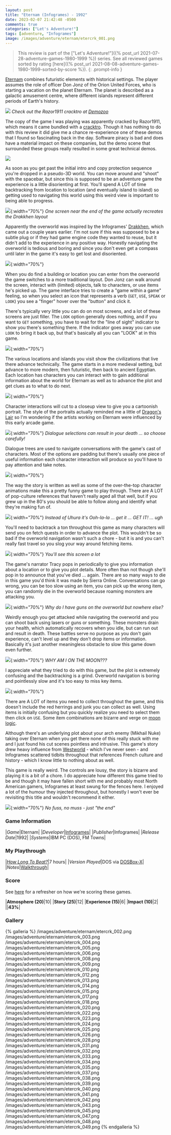 ```yaml
---
layout: post
title: "Eternam (Infogrames) - 1992"
date: 2023-02-07 21:42:48 -0500
comments: true
categories: ["Let's Adventure!"]
tags: [adventure, "Infogrames"]
image: /images/adventure/eternam/etercrk_001.png
---
```

> This review is part of the ["Let's Adventure!"]({% post_url 2021-07-28-adventure-games-1980-1999 %}) series. See all reviewed games sorted by rating [here]({% post_url 2021-08-08-adventure-games-1980-1999-sorted-by-score %}).
{: .prompt-info }

[Eternam](https://en.wikipedia.org/wiki/Eternam) combines futuristic elements with historical settings. The player assumes the role of officer Don Jonz of the Orion United Forces, who is starting a vacation on the planet Eternam. The planet is described as a galactic amusement centre, where different islands represent different periods of Earth's history.

![](/images/adventure/eternam/razor_002.png)
_Check out the Razor1911 cracktro at [Demozoo](https://demozoo.org/productions/139337/)_

The copy of the game I was playing was apparently cracked by Razor1911, which means it came bundled with a [cracktro](https://en.wikipedia.org/wiki/Crack_intro). Though it has nothing to do with this review it did give me a chance re-experience one of these demos that I found so fascinating back in the day. Software piracy is bad and does have a material impact on these companies, but the demo scene that surrounded these groups really resulted in some great technical demos.

![](/images/adventure/eternam/etercrk_000.png)

As soon as you get past the initial intro and copy protection sequence you're dropped in a pseudo-3D world. You can move around and "shoot" with the spacebar, but since this is supposed to be an adventure game the experience is a little disorienting at first. You'll spend A LOT of time backtracking from location to location (and eventually island to island) so getting used to navigating this world using this weird view is important to being able to progress.

![](/images/adventure/eternam/etercrk_046.png){:width="70%"}
_One screen near the end of the game actually recreates the Drakkhen layout_

Apparently the overworld was inspired by the Infogrames' [Drakkhen](https://en.wikipedia.org/wiki/Drakkhen), which came out a couple years earlier. I'm not sure if this was supposed to be a subtle plug or if they had game engine code they wanted to reuse, but it didn't add to the experience in any positive way. Honestly navigating the overworld is tedious and boring and since you don't even get a compass until later in the game it's easy to get lost and disoriented.

![](/images/adventure/eternam/etercrk_007.png){:width="70%"}

When you do find a building or location you can enter from the overworld the game switches to a more traditional layout. Don Jonz can walk around the screen, interact with (limited) objects, talk to characters, or use items he's picked up. The game interface tries to create a "game within a game" feeling, so when you select an icon that represents a verb (`GET`, `USE`, `SPEAK` or `LOOK`) you see a "finger" hover over the "button" and click it.

There's typically very little you can do on most screens, and a lot of these screens are just filler. The `LOOK` option generally does nothing, and if you want to `GET` something, you have to wait for the "line of sight" indicator to show you there's something there. If the indicator goes away you can use `LOOK` to bring it back up, but that's basically all you can "LOOK" at in this game.

![](/images/adventure/eternam/etercrk_021.png){:width="70%"}

The various locations and islands you visit show the civilizations that live there advance technically. The game starts in a more medieval setting, but advance to more modern, then futuristic, then back to ancient Egyptian. Each location has characters you can interact with to gain additional information about the world for Eternam as well as to advance the plot and get clues as to what to do next.

![](/images/adventure/eternam/etercrk_044.png){:width="70%"}

Character interactions will cut to a closeup view to give you a cartoonish portrait. The style of the portraits actually reminded me a little of [Dragon's Lair](https://en.wikipedia.org/wiki/Dragon%27s_Lair) so I'm wondering if the artists working on Eternam were influenced by this early arcade game.

![](/images/adventure/eternam/etercrk_019.png){:width="70%"}
_Dialogue selections can result in your death ... so choose carefully!_

Dialogue trees are used to navigate conversations with the game's cast of characters. Most of the options are padding but there's usually one piece of useful information each character interaction will produce so you'll have to pay attention and take notes.

![](/images/adventure/eternam/etercrk_011.png){:width="70%"}

The way the story is written as well as some of the over-the-top character animations make this a pretty funny game to play through. There are A LOT of pop-culture references that haven't really aged all that well, but if you grew up in the 80's you should be able to follow along and identify what they're making fun of.

![](/images/adventure/eternam/etercrk_027.png){:width="70%"}
_Instead of Uhura it's Ooh-la-la ... get it ... GET IT! ... ugh_

You'll need to backtrack a ton throughout this game as many characters will send you on fetch quests in order to advance the plot. This wouldn't be so bad if the overworld navigation wasn't such a chore - but it is and you can't really fast travel so you slog your way around fetching items.

![](/images/adventure/eternam/etercrk_016.png){:width="70%"}
_You'll see this screen a lot_

The game's narrator Tracy pops in periodically to give you information about a location or to give you plot details. More often than not though she'll pop in to announce that you've died ... again. There are so many ways to die in this game you'd think it was made by Sierra Online. Conversations can go wrong, you can be too slow using an item, you can pick up the wrong item, you can randomly die in the overworld because roaming monsters are attacking you.

![](/images/adventure/eternam/etercrk_030.png){:width="70%"}
_Why do I have guns on the overworld but nowhere else?_

Weirdly enough you get attacked while navigating the overworld and you can shoot back using lasers or guns or something. These monsters drain your health, which automatically recovers when you idle, but can run out and result in death. These battles serve no purpose as you don't gain experience, can't level up and they don't drop items or information. Basically it's just another meaningless obstacle to slow this game down even further.

![](/images/adventure/eternam/etercrk_029.png){:width="70%"}
_WHY AM I ON THE MOON???_

I appreciate what they tried to do with this game, but the plot is extremely confusing and the backtracking is a grind. Overworld navigation is boring and pointlessly slow and it's too easy to miss key items.

![](/images/adventure/eternam/etercrk_036.png){:width="70%"}

There are A LOT of items you need to collect throughout the game, and this doesn't include the red herrings and junk you can collect as well. Using items is initially confusing but you quickly realize you need to select them then click on `USE`. Some item combinations are bizarre and verge on [moon logic](https://www.haggardhawks.com/post/moon-logic).

Although there's an underlying plot about your arch enemy (Mikhail Nuke) taking over Eternam when you get there none of this really stuck with me and I just found his cut scenes pointless and intrusive. This game's story drew heavy influence from [Westworld](https://en.wikipedia.org/wiki/Westworld_(film)) - which I've never seen - and Infogrames scattered tidbits throughout that references French culture and history - which I know little to nothing about as well.

This game is really weird. The controls are lousy, the story is bizarre and playing it is a bit of a chore. I do appreciate how different this game tried to be and though it may have fallen short with me and probably most North American gamers, Infogrames at least swung for the fences here. I enjoyed a lot of the humour they injected throughout, but honestly I won't ever be revisiting this title and wouldn't recommend it either.

![](/images/adventure/eternam/etercrk_050.png){:width="70%"}
_No fuss, no muss - just "the end"_

### Game Information

|*Game*|Eternam|
|*Developer*|[Infogrames](https://en.wikipedia.org/wiki/Infogrames_Europe_SA)|
|*Publisher*|Infogrames|
|*Release Date*|1992|
|*Systems*|IBM PC (DOS), FM Towns|

### My Playthrough

|*[How Long To Beat?](https://howlongtobeat.com/game/31411)*|7 hours|
|*Version Played*|DOS via [DOSBox-X](https://dosbox-x.com/)|
|*Notes*|[Walkthrough](https://www.walkthroughking.com/text/eternam.aspx)|

### Score

See [here](https://www.alexbevi.com/blog/2021/07/28/adventure-games-1980-1999/#scoring) for a refresher on how we're scoring these games.

|**Atmosphere (20)**|10|
|**Story (25)**|12|
|**Experience (15)**|6|
|**Impact (10)**|2|
||**43%**|

### Gallery

{% galleria %}
/images/adventure/eternam/etercrk_002.png
/images/adventure/eternam/etercrk_003.png
/images/adventure/eternam/etercrk_004.png
/images/adventure/eternam/etercrk_005.png
/images/adventure/eternam/etercrk_006.png
/images/adventure/eternam/etercrk_008.png
/images/adventure/eternam/etercrk_009.png
/images/adventure/eternam/etercrk_010.png
/images/adventure/eternam/etercrk_012.png
/images/adventure/eternam/etercrk_013.png
/images/adventure/eternam/etercrk_014.png
/images/adventure/eternam/etercrk_015.png
/images/adventure/eternam/etercrk_017.png
/images/adventure/eternam/etercrk_018.png
/images/adventure/eternam/etercrk_020.png
/images/adventure/eternam/etercrk_022.png
/images/adventure/eternam/etercrk_023.png
/images/adventure/eternam/etercrk_024.png
/images/adventure/eternam/etercrk_025.png
/images/adventure/eternam/etercrk_026.png
/images/adventure/eternam/etercrk_028.png
/images/adventure/eternam/etercrk_031.png
/images/adventure/eternam/etercrk_032.png
/images/adventure/eternam/etercrk_033.png
/images/adventure/eternam/etercrk_034.png
/images/adventure/eternam/etercrk_035.png
/images/adventure/eternam/etercrk_037.png
/images/adventure/eternam/etercrk_038.png
/images/adventure/eternam/etercrk_039.png
/images/adventure/eternam/etercrk_040.png
/images/adventure/eternam/etercrk_041.png
/images/adventure/eternam/etercrk_042.png
/images/adventure/eternam/etercrk_043.png
/images/adventure/eternam/etercrk_045.png
/images/adventure/eternam/etercrk_047.png
/images/adventure/eternam/etercrk_048.png
/images/adventure/eternam/etercrk_049.png
{% endgalleria %}
